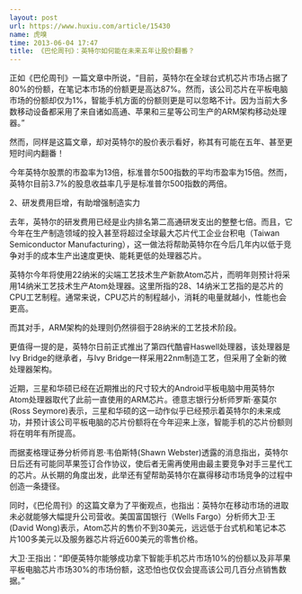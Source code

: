 ```yaml
---
layout: post
url: https://www.huxiu.com/article/15430
name: 虎嗅
time: 2013-06-04 17:47
title: 《巴伦周刊》：英特尔如何能在未来五年让股价翻番？
---
```

正如《巴伦周刊》一篇文章中所说，“目前，英特尔在全球台式机芯片市场占据了80%的份额，在笔记本市场的份额更是高达87%。然而，该公司芯片在平板电脑市场的份额却仅为1%，智能手机方面的份额则更是可以忽略不计。因为当前大多数移动设备都采用了来自诸如高通、苹果和三星等公司生产的ARM架构移动处理器。”

然而，同样是这篇文章，却对英特尔的股价表示看好，称其有可能在五年、甚至更短时间内翻番！

今年英特尔股票的市盈率为13倍，标准普尔500指数的平均市盈率为15倍。然而，英特尔目前3.7%的股息收益率几乎是标准普尔500指数的两倍。

2、研发费用巨增，有助增强制造实力

去年，英特尔的研发费用已经是业内排名第二高通研发支出的整整七倍。而且，它今年在生产制造领域的投入甚至将超过全球最大芯片代工企业台积电（Taiwan Semiconductor Manufacturing），这一做法将帮助英特尔在今后几年内以低于竞争对手的成本生产出速度更快、能耗更低的处理器芯片。

英特尔今年将使用22纳米的尖端工艺技术生产新款Atom芯片，而明年则预计将采用14纳米工艺技术生产Atom处理器。这里所指的28、14纳米工艺指的是芯片的CPU工艺制程。通常来说，CPU芯片的制程越小，消耗的电量就越小，性能也会更高。

而其对手，ARM架构的处理则仍然徘徊于28纳米的工艺技术阶段。

更值得一提的是，英特尔日前正式推出了第四代酷睿Haswell处理器，该处理器是Ivy Bridge的继承者，与Ivy Bridge一样采用22nm制造工艺，但采用了全新的微处理器架构。

近期，三星和华硕已经在近期推出的尺寸较大的Android平板电脑中用英特尔Atom处理器取代了此前一直使用的ARM芯片。德意志银行分析师罗斯·塞莫尔(Ross Seymore)表示，三星和华硕的这一动作似乎已经预示着英特尔的未来成功，并预计该公司平板电脑的芯片份额将在今年迎来上涨，智能手机的芯片份额则将在明年有所提高。

而据麦格理证券分析师肖恩·韦伯斯特(Shawn Webster)透露的消息指出，英特尔日后还有可能同苹果签订合作协议，使后者无需再使用由最主要竞争对手三星代工的芯片。从长期的角度出发，此举还有望帮助英特尔在赢得移动市场竞争的过程中创造一条捷径。

同时，《巴伦周刊》的这篇文章为了平衡观点，也指出：英特尔在移动市场的进取未必就能够大幅提升公司营收。美国富国银行（Wells Fargo）分析师大卫·王(David Wong)表示，Atom芯片的售价不到30美元，远远低于台式机和笔记本芯片100多美元以及服务器芯片将近600美元的零售价格。

大卫·王指出：“即便英特尔能够成功拿下智能手机芯片市场10%的份额以及非苹果平板电脑芯片市场30%的市场份额，这恐怕也仅仅会提高该公司几百分点销售数据。”

